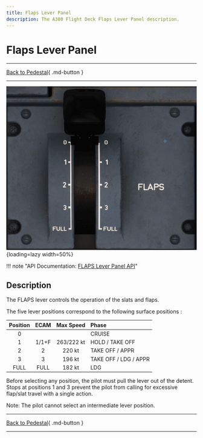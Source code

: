 ```yaml
---
title: Flaps Lever Panel
description: The A380 Flight Deck Flaps Lever Panel description.
---
```


# Flaps Lever Panel

---

[Back to Pedestal](../overviews/pedestal.md){ .md-button }

---

![img_7.png](../../../assets/a380x-briefing/flight-deck/pedestal/flaps.png){loading=lazy width=50%}

!!! note "API Documentation: [FLAPS Lever Panel API](../../../../../aircraft/a380x/a380x-api/a380x-flight-deck-api.md#flaps-panel)"

## Description

The FLAPS lever controls the operation of the slats and flaps.

The five lever positions correspond to the following surface positions :

| Position | ECAM  | Max Speed  | Phase                 |
|:--------:|:-----:|:----------:|:----------------------|
|    0     |       |            | CRUISE                |
|    1     | 1/1+F | 263/222 kt | HOLD / TAKE OFF       |
|    2     |   2   |   220 kt   | TAKE OFF / APPR       |
|    3     |   3   |   196 kt   | TAKE OFF / LDG / APPR |
|   FULL   | FULL  |   182 kt   | LDG                   |

Before selecting any position, the pilot must pull the lever out of the detent. Stops at positions 1 and 3 prevent the 
pilot from calling for excessive flap/slat travel with a single action.

Note: The pilot cannot select an intermediate lever position.

---

[Back to Pedestal](../overviews/pedestal.md){ .md-button }

---



